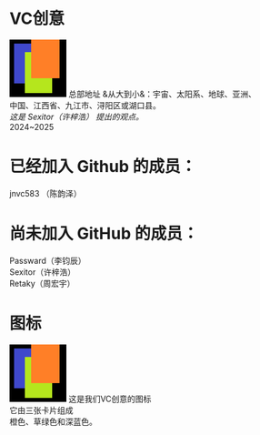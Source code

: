 # VC创意
<img src="./card.png" />
总部地址 &从大到小&：宇宙、太阳系、地球、亚洲、<br>
中国、江西省、九江市、浔阳区或湖口县。<br>
<em>这是 Sexitor（许梓浩） 提出的观点。</em><br>
2024~2025

# 已经加入 Github 的成员：
jnvc583 （陈韵泽）<br>

# 尚未加入 GitHub 的成员：
Passward（李钧辰）<br>
Sexitor（许梓浩）<br>
Retaky（周宏宇）<br>

# 图标
<img src="./card.png" />
这是我们VC创意的图标 <br>
它由三张卡片组成 <br>
橙色、草绿色和深蓝色。

